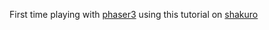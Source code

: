 First time playing with [phaser3](https://phaser.io/) using this tutorial on [shakuro](https://shakuro.com/blog/phaser-js-a-step-by-step-tutorial-on-making-a-phaser-3-game)